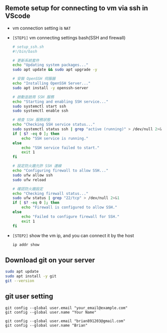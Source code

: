 ## Remote setup for connecting to vm via ssh in VScode
* vm connection setting is `NAT`
* `[STEP1]` vm connecting settings bash(SSH and firewall)
    ``` bash
    # setup_ssh.sh
    #!/bin/bash

    # 更新系統套件
    echo "Updating system packages..."
    sudo apt update && sudo apt upgrade -y

    # 安裝 OpenSSH 伺服器
    echo "Installing OpenSSH Server..."
    sudo apt install -y openssh-server

    # 啟動並啟用 SSH 服務
    echo "Starting and enabling SSH service..."
    sudo systemctl start ssh
    sudo systemctl enable ssh

    # 檢查 SSH 服務狀態
    echo "Checking SSH service status..."
    sudo systemctl status ssh | grep "active (running)" > /dev/null 2>&1
    if [ $? -eq 0 ]; then
        echo "SSH service is running."
    else
        echo "SSH service failed to start."
        exit 1
    fi

    # 設定防火牆允許 SSH 連線
    echo "Configuring firewall to allow SSH..."
    sudo ufw allow ssh
    sudo ufw reload

    # 確認防火牆設定
    echo "Checking firewall status..."
    sudo ufw status | grep "22/tcp" > /dev/null 2>&1
    if [ $? -eq 0 ]; then
        echo "Firewall is configured to allow SSH."
    else
        echo "Failed to configure firewall for SSH."
        exit 1
    fi
    ```

* `[STEP2]` show the vm ip, and you can connect it by the host
    ``` bash
    ip addr show
    ```

## Download git on your server
``` bash
sudo apt update
sudo apt install -y git
git --version
```

## git user setting
``` git bash
git config --global user.email "your_email@example.com"
git config --global user.name "Your Name"

git config --global user.email "brian891203@gmail.com"
git config --global user.name "Brian"
```

